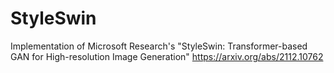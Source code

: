 # StyleSwin
Implementation of Microsoft Research's "StyleSwin: Transformer-based GAN for High-resolution Image Generation" https://arxiv.org/abs/2112.10762

